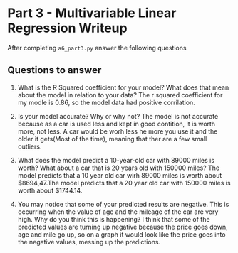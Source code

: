 # Part 3 - Multivariable Linear Regression Writeup

After completing `a6_part3.py` answer the following questions

## Questions to answer

1. What is the R Squared coefficient for your model? What does that mean about the model in relation to your data?
The r squared coefficient for my modle is 0.86, so the model data had positive corrilation.

2. Is your model accurate? Why or why not?
The model is not accurate because as a car is used less and kept in good contition, it is worth more, not less. A car would be worh less he more you use it and the older it gets(Most of the time), meaning that ther are a few small outliers.

3. What does the model predict a 10-year-old car with 89000 miles is worth? What about a car that is 20 years old with 150000 miles?
The model predicts that a 10 year old car wirh 89000 miles is worth about $8694,47.The model predicts that a 20 year old car with 150000 miles is worth about $1744.14.

4. You may notice that some of your predicted results are negative. This is occurring when the value of age and the mileage of the car are very high. Why do you think this is happening?
I think that some of the predicted values are turning up negative because the price goes down, age and mile go up, so on a graph it would look like the price goes into the negative values, messing up the predictions.